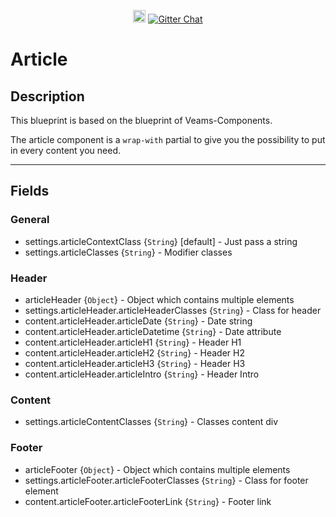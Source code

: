 <p align="center">
    <a href="https://badge.fury.io/bo/veams-component-article"><img src="https://badge.fury.io/bo/veams-component-article.svg" alt="Bower version" height="20"></a>
    <a href="https://gitter.im/Sebastian-Fitzner/Veams?utm_source=badge&utm_medium=badge&utm_campaign=pr-badge"><img src="https://badges.gitter.im/Sebastian-Fitzner/Veams.svg" alt="Gitter Chat" /></a>
</p>

# Article

## Description

This blueprint is based on the blueprint of Veams-Components.

The article component is a `wrap-with` partial to give you the possibility to put in every content you need. 

----

## Fields

### General
- settings.articleContextClass {`String`} [default] - Just pass a string
- settings.articleClasses {`String`} - Modifier classes

### Header
- articleHeader {`Object`} - Object which contains multiple elements
- settings.articleHeader.articleHeaderClasses {`String`} - Class for header
- content.articleHeader.articleDate {`String`} - Date string
- content.articleHeader.articleDatetime {`String`} - Date attribute
- content.articleHeader.articleH1 {`String`} - Header H1
- content.articleHeader.articleH2 {`String`} - Header H2
- content.articleHeader.articleH3 {`String`} - Header H3
- content.articleHeader.articleIntro {`String`} - Header Intro

### Content
- settings.articleContentClasses {`String`} - Classes content div

### Footer
- articleFooter {`Object`} - Object which contains multiple elements
- settings.articleFooter.articleFooterClasses {`String`} - Class for footer element
- content.articleFooter.articleFooterLink {`String`} - Footer link